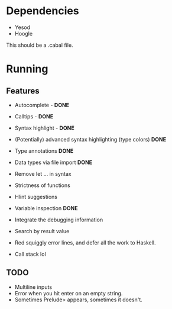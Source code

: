 
# Dependencies

* Yesod
* Hoogle

This should be a .cabal file.

# Running

## Features

* Autocomplete - **DONE**
* Calltips - **DONE**
* Syntax highlight - **DONE**
* (Potentially) advanced syntax highlighting (type colors) **DONE**
* Type annotations **DONE**
* Data types via file import **DONE**
* Remove let ... in syntax
* Strictness of functions
* Hlint suggestions
* Variable inspection **DONE**
* Integrate the debugging information
* Search by result value
* Red squiggly error lines, and defer all the work to Haskell.

* Call stack lol

## TODO

* Multiline inputs
* Error when you hit enter on an empty string.
* Sometimes Prelude> appears, sometimes it doesn't.
